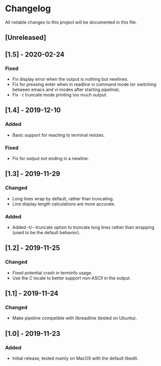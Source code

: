 # Changelog

All notable changes to this project will be documented in this file.

## [Unreleased]

## [1.5] - 2020-02-24

### Fixed

- Fix display error when the output is nothing but newlines.
- Fix for pressing enter when in readline vi command mode (or switching between emacs and vi modes after starting pipeline).
- Fix `-t` truncate mode printing too much output.

## [1.4] - 2019-12-10

### Added

- Basic support for reacting to terminal resizes.

### Fixed

- Fix for output not ending in a newline.

## [1.3] - 2019-11-29

### Changed

- Long lines wrap by default, rather than truncating.
- Line display length calculations are more accurate.

### Added

- Added -t/--truncate option to truncate long lines rather than wrapping (used
  to be the default behavior).

## [1.2] - 2019-11-25

### Changed

- Fixed potential crash in terminfo usage.
- Use the C locale to better support non-ASCII in the output.

## [1.1] - 2019-11-24

### Changed

- Make pipeline compatible with libreadline (tested on Ubuntu).

## [1.0] - 2019-11-23

### Added

- Initial release, tested mainly on MacOS with the default libedit.

